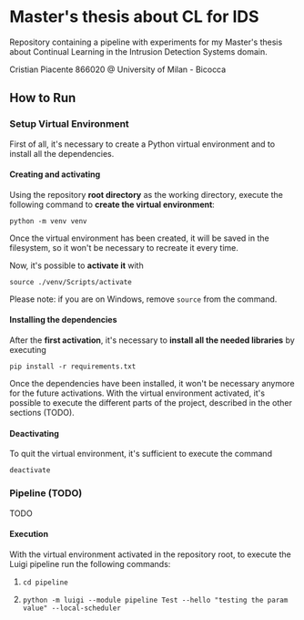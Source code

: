 # Master's thesis about CL for IDS

Repository containing a pipeline with experiments for my Master's thesis about Continual Learning in the Intrusion Detection Systems domain.

Cristian Piacente 866020 @ University of Milan - Bicocca

## How to Run

### Setup Virtual Environment

First of all, it's necessary to create a Python virtual environment and to install all the dependencies.

#### Creating and activating

Using the repository **root directory** as the working directory, execute the following command to **create the virtual environment**:

    python -m venv venv

Once the virtual environment has been created, it will be saved in the filesystem, so it won't be necessary to recreate it every time.

Now, it's possible to **activate it** with

    source ./venv/Scripts/activate

Please note: if you are on Windows, remove `source` from the command.

#### Installing the dependencies

After the **first activation**, it's necessary to **install all the needed libraries** by executing

    pip install -r requirements.txt

Once the dependencies have been installed, it won't be necessary anymore for the future activations.
With the virtual environment activated, it's possible to execute the different parts of the project, described in the other sections (TODO).

#### Deactivating

To quit the virtual environment, it's sufficient to execute the command

    deactivate

### Pipeline (TODO)

TODO

#### Execution

With the virtual environment activated in the repository root, to execute the Luigi pipeline run the following commands:

 1.     cd pipeline
 2.     python -m luigi --module pipeline Test --hello "testing the param value" --local-scheduler